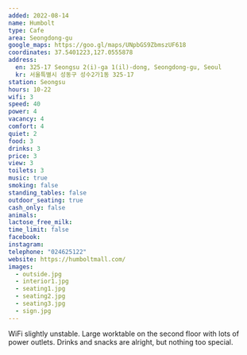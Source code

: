 ```yaml
---
added: 2022-08-14
name: Humbolt
type: Cafe
area: Seongdong-gu
google_maps: https://goo.gl/maps/UNpbGS9ZbmszUF618
coordinates: 37.5401223,127.0555878
address:
  en: 325-17 Seongsu 2(i)-ga 1(il)-dong, Seongdong-gu, Seoul
  kr: 서울특별시 성동구 성수2가1동 325-17
station: Seongsu
hours: 10-22
wifi: 3
speed: 40
power: 4
vacancy: 4
comfort: 4
quiet: 2
food: 3
drinks: 3
price: 3
view: 3
toilets: 3
music: true
smoking: false
standing_tables: false
outdoor_seating: true
cash_only: false
animals: 
lactose_free_milk: 
time_limit: false
facebook: 
instagram: 
telephone: "024625122"
website: https://humboltmall.com/
images:
  - outside.jpg
  - interior1.jpg
  - seating1.jpg
  - seating2.jpg
  - seating3.jpg
  - sign.jpg
---
```


WiFi slightly unstable. Large worktable on the second floor with lots of power outlets. Drinks and snacks are alright, but nothing too special.
